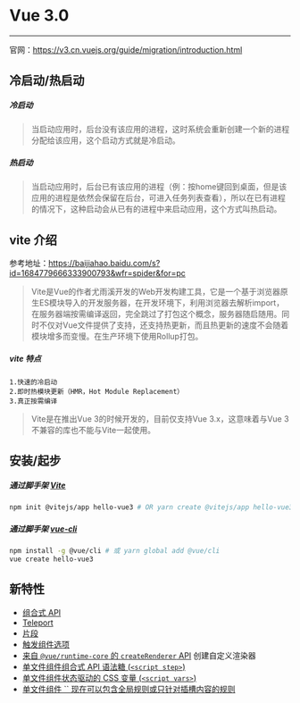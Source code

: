 # Vue 3.0

---



官网：https://v3.cn.vuejs.org/guide/migration/introduction.html

## 冷启动/热启动

##### 冷启动

>  当启动应用时，后台没有该应用的进程，这时系统会重新创建一个新的进程分配给该应用，这个启动方式就是冷启动。

##### 热启动

> 当启动应用时，后台已有该应用的进程（例：按home键回到桌面，但是该应用的进程是依然会保留在后台，可进入任务列表查看），所以在已有进程的情况下，这种启动会从已有的进程中来启动应用，这个方式叫热启动。

## vite 介绍

参考地址：https://baijiahao.baidu.com/s?id=1684779666333900793&wfr=spider&for=pc

> Vite是Vue的作者尤雨溪开发的Web开发构建工具，它是一个基于浏览器原生ES模块导入的开发服务器，在开发环境下，利用浏览器去解析import，在服务器端按需编译返回，完全跳过了打包这个概念，服务器随启随用。同时不仅对Vue文件提供了支持，还支持热更新，而且热更新的速度不会随着模块增多而变慢。在生产环境下使用Rollup打包。

##### vite 特点

```
1.快速的冷启动
2.即时热模块更新（HMR，Hot Module Replacement）
3.真正按需编译
```

> Vite是在推出Vue 3的时候开发的，目前仅支持Vue 3.x，这意味着与Vue 3不兼容的库也不能与Vite一起使用。

## 安装/起步

##### 通过脚手架 [Vite](https://github.com/vitejs/vite)

```bash
npm init @vitejs/app hello-vue3 # OR yarn create @vitejs/app hello-vue3
```

##### 通过脚手架 [vue-cli](https://cli.vuejs.org/)

```bash
npm install -g @vue/cli # 或 yarn global add @vue/cli
vue create hello-vue3
```

## 新特性

- [组合式 API](https://v3.cn.vuejs.org/guide/composition-api-introduction.html)
- [Teleport](https://v3.cn.vuejs.org/guide/teleport.html)
- [片段](https://v3.cn.vuejs.org/guide/migration/fragments.html)
- [触发组件选项](https://v3.cn.vuejs.org/guide/component-custom-events.html)
- [来自 `@vue/runtime-core` 的 `createRenderer` API](https://github.com/vuejs/vue-next/tree/master/packages/runtime-core) 创建自定义渲染器
- [单文件组件组合式 API 语法糖 (`<script step>`)](https://github.com/vuejs/rfcs/blob/sfc-improvements/active-rfcs/0000-sfc-script-setup.md)
- [单文件组件状态驱动的 CSS 变量 (`<script vars>`)](https://github.com/vuejs/rfcs/blob/sfc-improvements/active-rfcs/0000-sfc-style-variables.md)
- [单文件组件 `` 现在可以包含全局规则或只针对插槽内容的规则](https://github.com/vuejs/rfcs/blob/master/active-rfcs/0023-scoped-styles-changes.md)





























